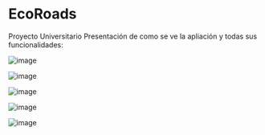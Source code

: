 # EcoRoads
Proyecto Universitario
Presentación de como se ve la apliación y todas sus funcionalidades:

![image](https://github.com/user-attachments/assets/dc7922d9-5085-47a0-8ec5-648b77e55617)


![image](https://github.com/user-attachments/assets/b642552d-0889-40d1-ad31-f825ccd2c870)

![image](https://github.com/user-attachments/assets/3c95e57f-9df0-4116-b2c5-6efddb358992)

![image](https://github.com/user-attachments/assets/6d984a20-cdfb-4326-b646-a56a9366110f)

![image](https://github.com/user-attachments/assets/8d37d240-fdf2-4220-a1b6-6119a3b06abb)
